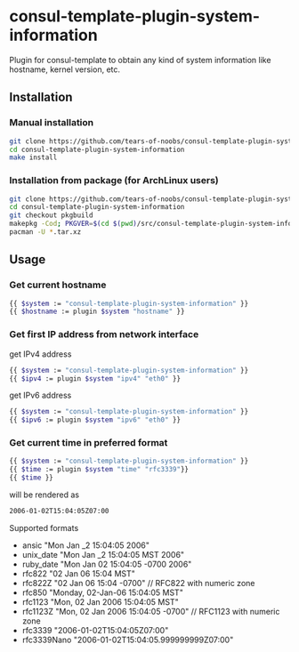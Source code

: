 # consul-template-plugin-system-information
Plugin for consul-template to obtain any kind of system information like hostname, kernel version, etc.

## Installation

### Manual installation
```sh
git clone https://github.com/tears-of-noobs/consul-template-plugin-system-information.git
cd consul-template-plugin-system-information
make install
```

### Installation from package (for ArchLinux users)
```sh
git clone https://github.com/tears-of-noobs/consul-template-plugin-system-information.git
cd consul-template-plugin-system-information
git checkout pkgbuild
makepkg -Cod; PKGVER=$(cd $(pwd)/src/consul-template-plugin-system-information/ && make ver) makepkg -esd
pacman -U *.tar.xz
```

## Usage

### Get current hostname
```sh
{{ $system := "consul-template-plugin-system-information" }}
{{ $hostname := plugin $system "hostname" }}
```

### Get first IP address from network interface
get IPv4 address
```sh
{{ $system := "consul-template-plugin-system-information" }}
{{ $ipv4 := plugin $system "ipv4" "eth0" }}
```
get IPv6 address
```sh
{{ $system := "consul-template-plugin-system-information" }}
{{ $ipv6 := plugin $system "ipv6" "eth0" }}
```

### Get current time in preferred format

```sh
{{ $system := "consul-template-plugin-system-information" }}
{{ $time := plugin $system "time" "rfc3339"}}
{{ $time }}
```
will be rendered as 
```sh
2006-01-02T15:04:05Z07:00
```

Supported formats
- ansic       "Mon Jan _2 15:04:05 2006"
- unix_date   "Mon Jan _2 15:04:05 MST 2006"
- ruby_date   "Mon Jan 02 15:04:05 -0700 2006"
- rfc822      "02 Jan 06 15:04 MST"
- rfc822Z     "02 Jan 06 15:04 -0700" // RFC822 with numeric zone
- rfc850      "Monday, 02-Jan-06 15:04:05 MST"
- rfc1123     "Mon, 02 Jan 2006 15:04:05 MST"
- rfc1123Z    "Mon, 02 Jan 2006 15:04:05 -0700" // RFC1123 with numeric zone
- rfc3339     "2006-01-02T15:04:05Z07:00"
- rfc3339Nano "2006-01-02T15:04:05.999999999Z07:00"
